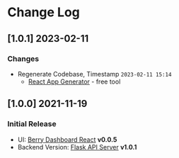 # Change Log

## [1.0.1] 2023-02-11
### Changes

- Regenerate Codebase, Timestamp `2023-02-11 15:14`
  - [React App Generator](https://appseed.us/generator/react/) - free tool 

## [1.0.0] 2021-11-19
### Initial Release

- UI: [Berry Dashboard React](https://github.com/app-generator/react-berry-dashboard) **v0.0.5**    
- Backend Version: [Flask API Server](https://github.com/app-generator/api-server-flask) **v1.0.1**

